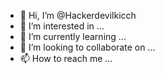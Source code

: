 - 👋 Hi, I’m @Hackerdevilkicch
- 👀 I’m interested in ...
- 🌱 I’m currently learning ...
- 💞️ I’m looking to collaborate on ...
- 📫 How to reach me ...

<!---
Hackerdevilkicch/Hackerdevilkicch is a ✨ special ✨ repository because its `README.md` (this file) appears on your GitHub profile.
You can click the Preview link to take a look at your changes.
--->
